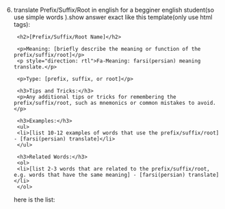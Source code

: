 6. translate Prefix/Suffix/Root in english for a begginer english student(so use simple words ).show answer exact like this template(only use html tags):

        <h2>[Prefix/Suffix/Root Name]</h2>

        <p>Meaning: [briefly describe the meaning or function of the prefix/suffix/root]</p>
        <p style="direction: rtl">Fa-Meaning: farsi(persian) meaning translate.</p>
      
        <p>Type: [prefix, suffix, or root]</p>

        <h3>Tips and Tricks:</h3>
        <p>Any additional tips or tricks for remembering the prefix/suffix/root, such as mnemonics or common mistakes to avoid.</p>

        <h3>Examples:</h3>
        <ul>
        <li>[list 10-12 examples of words that use the prefix/suffix/root] - [farsi(persian) translate]</li>
        </ul>

        <h3>Related Words:</h3>
        <ol>
        <li>[list 2-3 words that are related to the prefix/suffix/root, e.g. words that have the same meaning] - [farsi(persian) translate]</li>
        </ol>


    here is the list:




